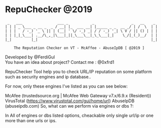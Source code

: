 # RepuChecker @2019


	 _   ___                ___ _           _                 _   __    _ 
	| | | _ \___ _ __ _  _ / __| |_  ___ __| |_____ _ _  __ _/ | /  \  | |
	| | |   / -_) '_ \ || | (__| ' \/ -_) _| / / -_) '_| \ V / || () | | |
	| | |_|_\___| .__/\_,_|\___|_||_\___\__|_\_\___|_|    \_/|_(_)__/  | |
	|_|         |_|                                                    |_|
		
		The Reputation Checker on VT - McAffee - AbuseIpDB [ @2019 ]

Developed by @FerdiGul  
You have an idea about project? Contact me : @0xfrd1


RepuChecker Tool help you to check URL/IP reputation on some platform such as security engines and ip database..

For now, only these engines I've listed as you can see below:

McAfee (trustedsource.org | McAfee Web Gateway v7.x/6.9.x (Resident))
VirusTotal (https://www.virustotal.com/gui/home/url)
AbuseIpDB (abuseipdb.com)
So, what can we perform via engines or dbs ?:

In All of engines or dbs listed options, cheackable only single url/ip or one more than one urls or ips. 
